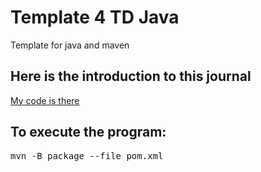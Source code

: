 # Template 4 TD Java

Template for java and maven

## Here is the introduction to this journal

[My code is there](./src/main/java/fr/unice/polytech/poo/example/OneClass.java)

## To execute the program:
<pre>
mvn -B package --file pom.xml
</pre>
